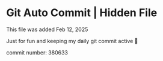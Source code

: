 # Git Auto Commit | Hidden File

This file was added Feb 12, 2025

Just for fun and keeping my daily git commit active 🤪

commit number: 380633
